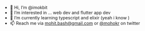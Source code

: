 - 👋 Hi, I’m @imokbit
- 👀 I’m interested in ... web dev and flutter app dev
- 🌱 I’m currently learning typescript and elixir (yeah i know )
- 📫 Reach me via mohit.bash@gmail.com or [@mohokr](https://twitter.com/mohokr) on twitter 

<!---
imokbit/imokbit is a ✨ special ✨ repository because its `README.md` (this file) appears on your GitHub profile.
You can click the Preview link to take a look at your changes.
--->
